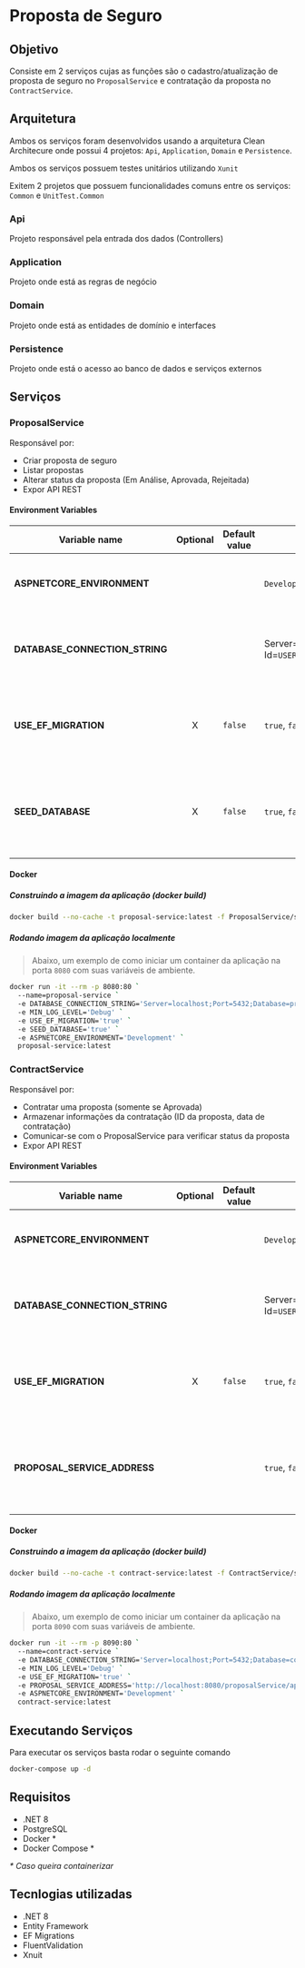 # Proposta de Seguro

## Objetivo

Consiste em 2 serviços cujas as funções são o cadastro/atualização de proposta de seguro no `ProposalService` e contratação da proposta no `ContractService`.

## Arquitetura

Ambos os serviços foram desenvolvidos usando a arquitetura Clean Architecure onde possui 4 projetos: `Api`, `Application`, `Domain` e `Persistence`. 

Ambos os serviços possuem testes unitários utilizando `Xunit`

Exitem 2 projetos que possuem funcionalidades comuns entre os serviços: `Common` e `UnitTest.Common`

### Api

Projeto responsável pela entrada dos dados (Controllers)

### Application

Projeto onde está as regras de negócio

### Domain

Projeto onde está as entidades de domínio e interfaces

### Persistence

Projeto onde está o acesso ao banco de dados e serviços externos

## Serviços

### ProposalService

Responsável por: 
- Criar proposta de seguro 
- Listar propostas 
- Alterar status da proposta (Em Análise, Aprovada, Rejeitada) 
- Expor API REST 

#### Environment Variables
Variable name | Optional | Default value | Exemplo | Description |
--- | :-: | --- | --- | --- |
**ASPNETCORE_ENVIRONMENT** | | | `Development`, `Staging`, `Production` | O ambiente que está sendo feito deploy no momento |
**DATABASE_CONNECTION_STRING** | | | Server=`SERVER`;Port=`PORT`;Database=`DB`;User Id=`USER`;Password=`PWD`; | String de conexão com o banco de dados. [Referência](https://docs.microsoft.com/pt-br/ef/core/miscellaneous/connection-strings) |
**USE_EF_MIGRATION** | X | `false` | `true`, `false` | Flag para iniciar a migração caso o ambiente seja `Development` |
**SEED_DATABASE** | X | `false` | `true`, `false` | Flag para popular as tabelas satelites caso o ambiente seja `Development` |

#### Docker

##### Construindo a imagem da aplicação (docker build)

```bash
docker build --no-cache -t proposal-service:latest -f ProposalService/src/ProposalService.Api/Dockerfile .
```

##### Rodando imagem da aplicação localmente

> Abaixo, um exemplo de como iniciar um container da aplicação na porta `8080` com suas variáveis de ambiente.

```bash
docker run -it --rm -p 8080:80 `
  --name=proposal-service `
  -e DATABASE_CONNECTION_STRING='Server=localhost;Port=5432;Database=proposal;User Id=postgres;Password=Postgres2022!;' `
  -e MIN_LOG_LEVEL='Debug' `
  -e USE_EF_MIGRATION='true' `
  -e SEED_DATABASE='true' `
  -e ASPNETCORE_ENVIRONMENT='Development' `
  proposal-service:latest
```
### ContractService

Responsável por: 
- Contratar uma proposta (somente se Aprovada) 
- Armazenar informações da contratação (ID da proposta, data de contratação) 
- Comunicar-se com o ProposalService para verificar status da proposta 
- Expor API REST 

#### Environment Variables
Variable name | Optional | Default value | Exemplo | Description |
--- | :-: | --- | --- | --- |
**ASPNETCORE_ENVIRONMENT** | | | `Development`, `Staging`, `Production` | O ambiente que está sendo feito deploy no momento |
**DATABASE_CONNECTION_STRING** | | | Server=`SERVER`;Port=`PORT`;Database=`DB`;User Id=`USER`;Password=`PWD`; | String de conexão com o banco de dados. [Referência](https://docs.microsoft.com/pt-br/ef/core/miscellaneous/connection-strings) |
**USE_EF_MIGRATION** | X | `false` | `true`, `false` | Flag para iniciar a migração caso o ambiente seja `Development` |
**PROPOSAL_SERVICE_ADDRESS** | | | `true`, `false` | Flag para popular as tabelas satelites caso o ambiente seja `Development` |

#### Docker

##### Construindo a imagem da aplicação (docker build)

```bash
docker build --no-cache -t contract-service:latest -f ContractService/src/ContractService.Api/Dockerfile .
```

##### Rodando imagem da aplicação localmente

> Abaixo, um exemplo de como iniciar um container da aplicação na porta `8090` com suas variáveis de ambiente.

```bash
docker run -it --rm -p 8090:80 `
  --name=contract-service `
  -e DATABASE_CONNECTION_STRING='Server=localhost;Port=5432;Database=contract;User Id=postgres;Password=Postgres2022!;' `
  -e MIN_LOG_LEVEL='Debug' `
  -e USE_EF_MIGRATION='true' `
  -e PROPOSAL_SERVICE_ADDRESS='http://localhost:8080/proposalService/api/' `
  -e ASPNETCORE_ENVIRONMENT='Development' `
  contract-service:latest
```

## Executando Serviços

Para executar os serviços basta rodar o seguinte comando

```bash
docker-compose up -d
```

## Requisitos

- .NET 8
- PostgreSQL
- Docker *
- Docker Compose *

_* Caso queira containerizar_


## Tecnlogias utilizadas

- .NET 8
- Entity Framework
- EF Migrations
- FluentValidation
- Xnuit